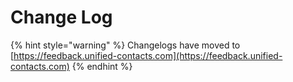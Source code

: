 # Change Log



{% hint style="warning" %}
Changelogs have moved to [https://feedback.unified-contacts.com](https://feedback.unified-contacts.com)
{% endhint %}
